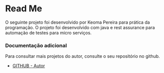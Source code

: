 # Read Me
O seguinte projeto foi desenvolvido por Keoma Pereira para prática da programação. O projeto foi desenvolvido com java e rest assurance para automação de testes para micro serviços.

### Documentação adicional
Para consultar mais projetos do autor, consulte o seu repositório no github.

* [GITHUB - Autor](https://github.com/KeomaPereira)